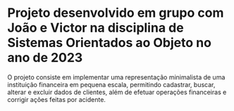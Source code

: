 <h1>Projeto desenvolvido em grupo com João e Victor na disciplina de Sistemas Orientados ao Objeto no ano de 2023</h1>

<p>O projeto consiste em implementar uma representação minimalista de uma instituição financeira em pequena escala, permitindo cadastrar, buscar, alterar e excluir dados de clientes, além de efetuar operações financeiras e corrigir ações feitas por acidente.</p>